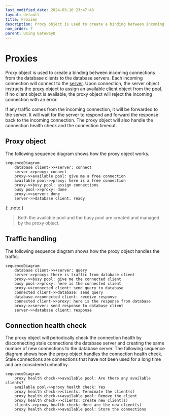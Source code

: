 ```yaml
---
last_modified_date: 2024-03-10 23:47:43
layout: default
title: Proxies
description: Proxy object is used to create a binding between incoming connections from the database clients to the database servers.
nav_order: 7
parent: Using GatewayD
---
```


# Proxies

Proxy object is used to create a binding between incoming connections from the database clients to the database servers. Each incoming connection will connect to the [server](/using-gatewayd/servers). Upon connection, the server object instructs the [proxy](/using-gatewayd/global-configuration/proxies) object to assign an available [client](/using-gatewayd/clients) object from the [pool](/using-gatewayd/pools). If no client object is available, the proxy object will reject the incoming connection with an error.

If any traffic comes from the incoming connection, it will be forwarded to the server. It will wait for the server to respond and forward the response back to the incoming connection. The proxy object will also handle the connection health check and the connection timeout.

## Proxy object

The following sequence diagram shows how the proxy object works.

```mermaid
sequenceDiagram
    database client->>+server: connect
    server->>proxy: connect
    proxy->>available pool: give me a free connection
    available pool->>proxy: here is a free connection
    proxy->>busy pool: assign connections
    busy pool->>proxy: done
    proxy->>server: done
    server->>database client: ready
```

{: .note }
> Both the available pool and the busy pool are created and managed by the proxy object.

## Traffic handling

The following sequence diagram shows how the proxy object handles the traffic.

```mermaid
sequenceDiagram
    database client->>+server: query
    server->>proxy: there is traffic from database client
    proxy->>busy pool: give me the connected client
    busy pool->>proxy: here is the connected client
    proxy->>connected client: send query to database
    connected client->>database: send query
    database->>connected client: receive response
    connected client->>proxy: here is the response from database
    proxy->>server: send response to database client
    server->>database client: response
```

## Connection health check

The proxy object will periodically check the connection health by disconnecting stale connections the database server and creating the same number of new connections to the database server. The following sequence diagram shows how the proxy object handles the connection health check. Stale connections are connections that have not been used for a long time and are considered unhealthy.

```mermaid
sequenceDiagram
    proxy health check->>available pool: Are there any available clients?
    available pool->>proxy health check: Yes
    proxy health check->>clients: Terminate the client(s)
    proxy health check->>available pool: Remove the client
    proxy health check->>clients: Create new client(s)
    clients->>proxy health check: Here are the new client(s)
    proxy health check->>available pool: Store the connections
```
